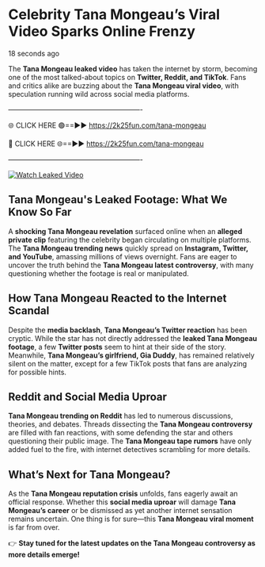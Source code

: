 # Celebrity Tana Mongeau’s Viral Video Sparks Online Frenzy

18 seconds ago

The **Tana Mongeau leaked video** has taken the internet by storm, becoming one of the most talked-about topics on **Twitter, Reddit, and TikTok**. Fans and critics alike are buzzing about the **Tana Mongeau viral video**, with speculation running wild across social media platforms.

———————————————————-

🌐 CLICK HERE 🟢==►► https://2k25fun.com/tana-mongeau

🔴 CLICK HERE 🌐==►► https://2k25fun.com/tana-mongeau

———————————————————-

[![Watch Leaked Video](https://miro.medium.com/v2/resize:fit:828/format:webp/1*cilzJN44JGOrTw9NJCrNHA.gif "Watch Leaked Video")](https://2k25fun.com/tana-mongeau)

## **Tana Mongeau's Leaked Footage: What We Know So Far**  
A **shocking Tana Mongeau revelation** surfaced online when an **alleged private clip** featuring the celebrity began circulating on multiple platforms. The **Tana Mongeau trending news** quickly spread on **Instagram, Twitter, and YouTube**, amassing millions of views overnight. Fans are eager to uncover the truth behind the **Tana Mongeau latest controversy**, with many questioning whether the footage is real or manipulated.  

## **How Tana Mongeau Reacted to the Internet Scandal**  
Despite the **media backlash**, **Tana Mongeau’s Twitter reaction** has been cryptic. While the star has not directly addressed the **leaked Tana Mongeau footage**, a few **Twitter posts** seem to hint at their side of the story. Meanwhile, **Tana Mongeau’s girlfriend, Gia Duddy**, has remained relatively silent on the matter, except for a few TikTok posts that fans are analyzing for possible hints.  

## **Reddit and Social Media Uproar**  
**Tana Mongeau trending on Reddit** has led to numerous discussions, theories, and debates. Threads dissecting the **Tana Mongeau controversy** are filled with fan reactions, with some defending the star and others questioning their public image. The **Tana Mongeau tape rumors** have only added fuel to the fire, with internet detectives scrambling for more details.  

## **What’s Next for Tana Mongeau?**  
As the **Tana Mongeau reputation crisis** unfolds, fans eagerly await an official response. Whether this **social media uproar** will damage **Tana Mongeau’s career** or be dismissed as yet another internet sensation remains uncertain. One thing is for sure—this **Tana Mongeau viral moment** is far from over.  

👉 **Stay tuned for the latest updates on the Tana Mongeau controversy as more details emerge!**  